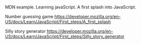 
MDN example. Learning javaScript. A first splash into JavaScript.

Number guessing game https://developer.mozilla.org/en-US/docs/Learn/JavaScript/First_steps/A_first_splash

Silly story generator https://developer.mozilla.org/en-US/docs/Learn/JavaScript/First_steps/Silly_story_generator
